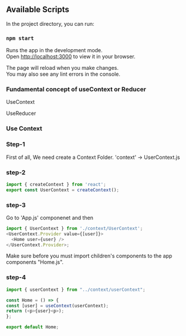 ## Available Scripts

In the project directory, you can run:

### `npm start`

Runs the app in the development mode.\
Open [http://localhost:3000](http://localhost:3000) to view it in your browser.

The page will reload when you make changes.\
You may also see any lint errors in the console.

### Fundamental concept of useContext or Reducer

<p>UseContext</p>
<p>UseReducer</p>

### Use Context

### Step-1

First of all, We need create a Context Folder. 'context' -> UserContext.js

### step-2

```js
import { createContext } from 'react';
export const UserContext = createContext();
```

### step-3

Go to 'App.js' componenet and then

```js
import { UserContext } from './context/UserContext';
<UserContext.Provider value={[user]}>
  <Home user={user} />
</UserContext.Provider>;
```

Make sure before you must import children's components to the app components "Home.js".

### step-4

```js
import { userContext } from "../context/userContext";

const Home = () => {
const [user] = useContext(userContext);
return (<p>{user}<p>);
};

export default Home;
```
